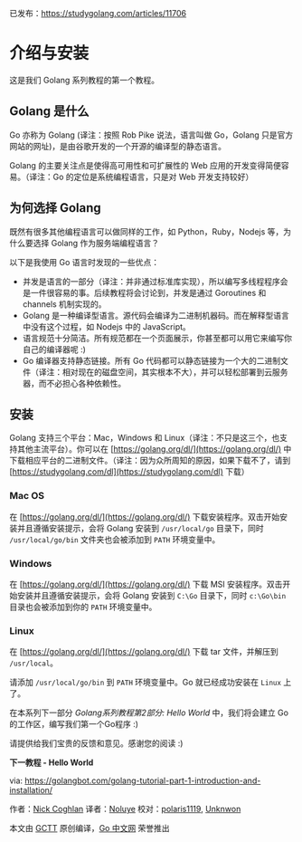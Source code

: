 已发布：https://studygolang.com/articles/11706

# 介绍与安装
这是我们 Golang 系列教程的第一个教程。

## Golang 是什么
Go 亦称为 Golang (译注：按照 Rob Pike 说法，语言叫做 Go，Golang 只是官方网站的网址)，是由谷歌开发的一个开源的编译型的静态语言。

Golang 的主要关注点是使得高可用性和可扩展性的 Web 应用的开发变得简便容易。（译注：Go 的定位是系统编程语言，只是对 Web 开发支持较好）

## 为何选择 Golang
既然有很多其他编程语言可以做同样的工作，如 Python，Ruby，Nodejs 等，为什么要选择 Golang 作为服务端编程语言？

以下是我使用 Go 语言时发现的一些优点：

* 并发是语言的一部分（译注：并非通过标准库实现），所以编写多线程程序会是一件很容易的事。后续教程将会讨论到，并发是通过 Goroutines 和 channels 机制实现的。
* Golang 是一种编译型语言。源代码会编译为二进制机器码。而在解释型语言中没有这个过程，如 Nodejs 中的 JavaScript。
* 语言规范十分简洁。所有规范都在一个页面展示，你甚至都可以用它来编写你自己的编译器呢 :)
* Go 编译器支持静态链接。所有 Go 代码都可以静态链接为一个大的二进制文件（译注：相对现在的磁盘空间，其实根本不大），并可以轻松部署到云服务器，而不必担心各种依赖性。

## 安装
Golang 支持三个平台：Mac，Windows 和 Linux（译注：不只是这三个，也支持其他主流平台）。你可以在 [https://golang.org/dl/](https://golang.org/dl/) 中下载相应平台的二进制文件。（译注：因为众所周知的原因，如果下载不了，请到 [https://studygolang.com/dl](https://studygolang.com/dl) 下载）

### Mac OS
在 [https://golang.org/dl/](https://golang.org/dl/) 下载安装程序。双击开始安装并且遵循安装提示，会将 Golang 安装到 `/usr/local/go` 目录下，同时 `/usr/local/go/bin` 文件夹也会被添加到 `PATH` 环境变量中。

### Windows
在 [https://golang.org/dl/](https://golang.org/dl/) 下载 MSI 安装程序。双击开始安装并且遵循安装提示，会将 Golang 安装到 `C:\Go` 目录下，同时 `c:\Go\bin` 目录也会被添加到你的 `PATH` 环境变量中。

### Linux
在 [https://golang.org/dl/](https://golang.org/dl/) 下载 tar 文件，并解压到 `/usr/local`。

请添加 `/usr/local/go/bin` 到 `PATH` 环境变量中。Go 就已经成功安装在 `Linux` 上了。

在本系列下一部分 *Golang系列教程第2部分: Hello World* 中，我们将会建立 Go 的工作区，编写我们第一个Go程序 :)

请提供给我们宝贵的反馈和意见。感谢您的阅读 :)

**下一教程 - Hello World**

via: https://golangbot.com/golang-tutorial-part-1-introduction-and-installation/

作者：[Nick Coghlan](https://golangbot.com/about/)
译者：[Noluye](https://github.com/Noluye)
校对：[polaris1119](https://github.com/polaris1119), [Unknwon](https://github.com/Unknwon)

本文由 [GCTT](https://github.com/studygolang/GCTT) 原创编译，[Go 中文网](https://studygolang.com/) 荣誉推出
